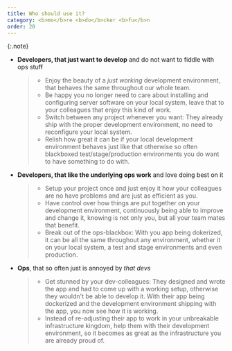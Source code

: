 ```yaml
---
title: Who should use it?
category: <b>mo</b>re <b>do</b>cker <b>fu</b>n
order: 20
---
```

{:.note}
* **Developers, that just want to develop** and do not want to fiddle with ops
  stuff
  > * Enjoy the beauty of a *just working* development environment, that behaves
  >   the same throughout our whole team.
  > * Be happy you no longer need to care about installing and configuring
  >   server software on your local system, leave that to your colleagues that
  >   enjoy this kind of work.
  > * Switch between any project whenever you want: They already ship with the
  >   proper development environment, no need to reconfigure your local system.
  > * Relish how great it can be if your local development environment behaves
  >   just like that otherwise so often blackboxed test/stage/production
  >   environments you do want to have something to do with.
* **Developers, that like the underlying ops work** and love doing best on it
  > * Setup your project once and just enjoy it how your colleagues are no
  >   have problems and are just as efficient as you.
  > * Have control over how things are put together on your development
  >   environment, continuously being able to improve and change it, knowing
  >   is not only you, but all your team mates that benefit.
  > * Break out of the ops-blackbox: With you app being dokerized, it can be
  >   all the same throughout any environment, whether it on your local system,
  >   a test and stage environments and even production.
* **Ops**, that so often just is annoyed by *that devs*
  > * Get stunned by your dev-colleagues: They designed and wrote the app and
  >   had to come up with a working setup, otherwise they wouldn't be able to
  >   develop it. With their app being dockerized and the development
  >   environment shipping with the app, you now see how it is working.
  > * Instead of re-adjusting their app to work in your unbreakable
  >   infrastructure kingdom, help them with their development environment, so
  >   it becomes as great as the infrastructure you are already proud of.

